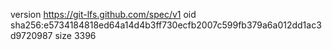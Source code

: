 version https://git-lfs.github.com/spec/v1
oid sha256:e5734184818ed64a14d4b3ff730ecfb2007c599fb379a6a012dd1ac3d9720987
size 3396
